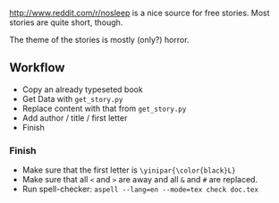 http://www.reddit.com/r/nosleep is a nice source for free stories.
Most stories are quite short, though.

The theme of the stories is mostly (only?) horror.

## Workflow
* Copy an already typeseted book
* Get Data with `get_story.py`
* Replace content with that from `get_story.py`
* Add author / title / first letter
* Finish

### Finish
* Make sure that the first letter is `\yinipar{\color{black}L}`
* Make sure that all `<` and `>` are away and all `&` and `#` are replaced.
* Run spell-checker: `aspell --lang=en --mode=tex check doc.tex`